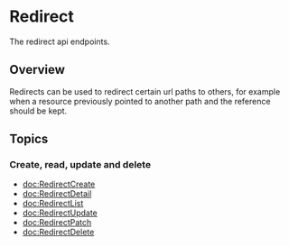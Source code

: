 # Redirect

The redirect api endpoints.

## Overview

Redirects can be used to redirect certain url paths to others, for example when a resource previously pointed to another path and the reference should be kept. 

## Topics

### Create, read, update and delete

- <doc:RedirectCreate>
- <doc:RedirectDetail>
- <doc:RedirectList>
- <doc:RedirectUpdate>
- <doc:RedirectPatch>
- <doc:RedirectDelete>
